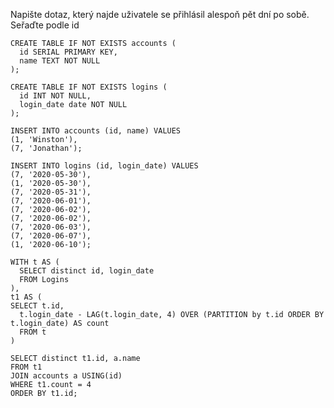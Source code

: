 Napište dotaz, který najde uživatele se přihlásil alespoň pět dní po sobě. Seřaďte podle id

    CREATE TABLE IF NOT EXISTS accounts (
      id SERIAL PRIMARY KEY,
      name TEXT NOT NULL
    );
    
    CREATE TABLE IF NOT EXISTS logins (
      id INT NOT NULL,
      login_date date NOT NULL
    );
    
    INSERT INTO accounts (id, name) VALUES
    (1, 'Winston'),
    (7, 'Jonathan');
    
    INSERT INTO logins (id, login_date) VALUES
    (7, '2020-05-30'),
    (1, '2020-05-30'),
    (7, '2020-05-31'),
    (7, '2020-06-01'),
    (7, '2020-06-02'),
    (7, '2020-06-02'),
    (7, '2020-06-03'),
    (7, '2020-06-07'),
    (1, '2020-06-10');

    WITH t AS (
      SELECT distinct id, login_date
      FROM Logins
    ),
    t1 AS (
    SELECT t.id,
      t.login_date - LAG(t.login_date, 4) OVER (PARTITION by t.id ORDER BY t.login_date) AS count
      FROM t
    )

    SELECT distinct t1.id, a.name
    FROM t1
    JOIN accounts a USING(id)
    WHERE t1.count = 4
    ORDER BY t1.id;
